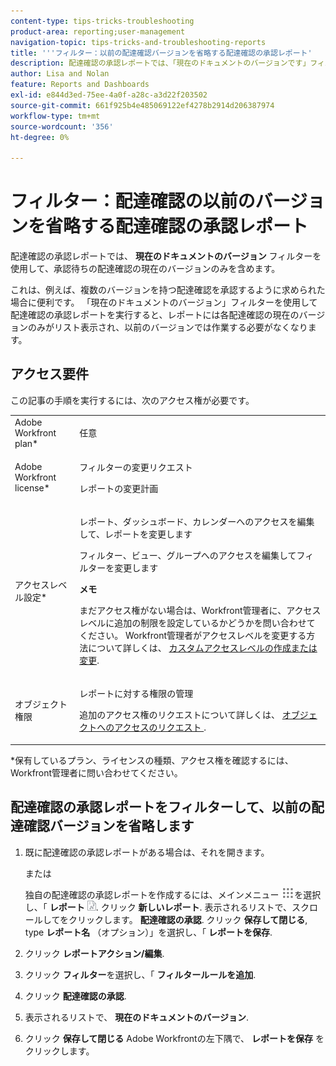```yaml
---
content-type: tips-tricks-troubleshooting
product-area: reporting;user-management
navigation-topic: tips-tricks-and-troubleshooting-reports
title: '''フィルター：以前の配達確認バージョンを省略する配達確認の承認レポート'
description: 配達確認の承認レポートでは、「現在のドキュメントのバージョンです」フィルターを使用して、承認を待機している配達確認の現在のバージョンのみを含めることができます。
author: Lisa and Nolan
feature: Reports and Dashboards
exl-id: e844d3ed-75ee-4a0f-a28c-a3d22f203502
source-git-commit: 661f925b4e485069122ef4278b2914d206387974
workflow-type: tm+mt
source-wordcount: '356'
ht-degree: 0%

---
```


# フィルター：配達確認の以前のバージョンを省略する配達確認の承認レポート

配達確認の承認レポートでは、 **現在のドキュメントのバージョン** フィルターを使用して、承認待ちの配達確認の現在のバージョンのみを含めます。

これは、例えば、複数のバージョンを持つ配達確認を承認するように求められた場合に便利です。 「現在のドキュメントのバージョン」フィルターを使用して配達確認の承認レポートを実行すると、レポートには各配達確認の現在のバージョンのみがリスト表示され、以前のバージョンでは作業する必要がなくなります。 

## アクセス要件

この記事の手順を実行するには、次のアクセス権が必要です。

<table style="table-layout:auto"> 
 <col> 
 <col> 
 <tbody> 
  <tr> 
   <td role="rowheader">Adobe Workfront plan*</td> 
   <td> <p>任意</p> </td> 
  </tr> 
  <tr> 
   <td role="rowheader">Adobe Workfront license*</td> 
   <td> <p>フィルターの変更リクエスト </p>
   <p>レポートの変更計画</p> </td> 
  </tr> 
  <tr> 
   <td role="rowheader">アクセスレベル設定*</td> 
   <td> <p>レポート、ダッシュボード、カレンダーへのアクセスを編集して、レポートを変更します</p> <p>フィルター、ビュー、グループへのアクセスを編集してフィルターを変更します</p> <p><b>メモ</b>

まだアクセス権がない場合は、Workfront管理者に、アクセスレベルに追加の制限を設定しているかどうかを問い合わせてください。 Workfront管理者がアクセスレベルを変更する方法について詳しくは、 <a href="../../../administration-and-setup/add-users/configure-and-grant-access/create-modify-access-levels.md" class="MCXref xref">カスタムアクセスレベルの作成または変更</a>.</p> </td>
</tr> 
  <tr> 
   <td role="rowheader">オブジェクト権限</td> 
   <td> <p>レポートに対する権限の管理</p> <p>追加のアクセス権のリクエストについて詳しくは、 <a href="../../../workfront-basics/grant-and-request-access-to-objects/request-access.md" class="MCXref xref">オブジェクトへのアクセスのリクエスト </a>.</p> </td> 
  </tr> 
 </tbody> 
</table>

&#42;保有しているプラン、ライセンスの種類、アクセス権を確認するには、Workfront管理者に問い合わせてください。

## 配達確認の承認レポートをフィルターして、以前の配達確認バージョンを省略します

1. 既に配達確認の承認レポートがある場合は、それを開きます。

   または

   <!--
   <p style="color: #ff1493;" data-mc-conditions="QuicksilverOrClassic.Draft mode">Sarah: Add sub bullets for report creation.</p>
   -->

   独自の配達確認の承認レポートを作成するには、メインメニュー ![](assets/main-menu-icon.png)を選択し、「 **レポート** ![](assets/reports-in-main-menu.png). クリック **新しいレポート**. 表示されるリストで、スクロールしてをクリックします。 **配達確認の承認**. クリック **保存して閉じる**, type **レポート名** （オプション）」を選択し、「 **レポートを保存**.

1. クリック **レポートアクション/編集**.
1. クリック **フィルター**&#x200B;を選択し、「 **フィルタールールを追加**.

   <!--
   <p style="color: #ff1493;" data-mc-conditions="QuicksilverOrClassic.Draft mode">Tell Proof Lehi this isn't visible unless you scroll to it over on the right, not at all obvious. When on a laptop.</p>
   -->

1. クリック **配達確認の承認**.
1. 表示されるリストで、 **現在のドキュメントのバージョン**.
1. クリック **保存して閉じる** Adobe Workfrontの左下隅で、 **レポートを保存** をクリックします。
